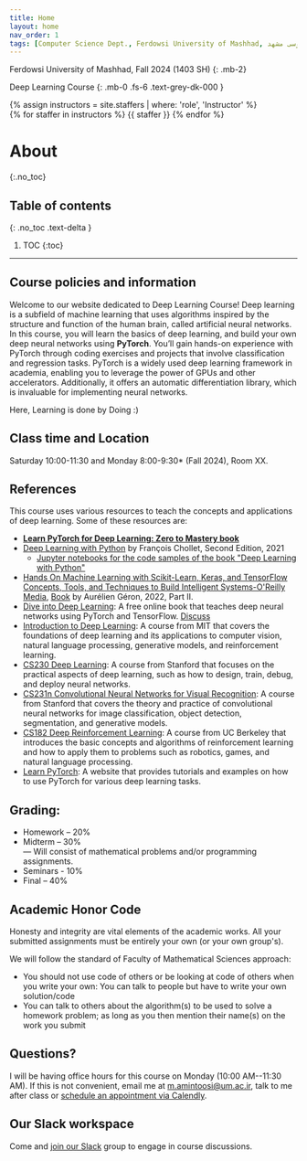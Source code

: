 ```yaml
---
title: Home
layout: home
nav_order: 1
tags: [Computer Science Dept., Ferdowsi University of Mashhad, علوم کامپیوتر دانشگاه فردوسی مشهد]
---
```



Ferdowsi University of Mashhad, Fall 2024 (1403 SH)
{: .mb-2}

Deep Learning Course
{: .mb-0 .fs-6 .text-grey-dk-000 }


<div>
{% assign instructors = site.staffers | where: 'role', 'Instructor' %}
  <div class="role">
    {% for staffer in instructors %}
    {{ staffer }}
    {% endfor %}
  </div>
</div>

# About
{:.no_toc}

## Table of contents
{: .no_toc .text-delta }

1. TOC
{:toc}

---

## Course policies and information


Welcome to our website dedicated to Deep Learning Course! 
Deep learning is a subfield of machine learning that uses algorithms inspired by the structure and function of the human brain, called artificial neural networks. In this course, you will learn the basics of deep learning, and build your own deep neural networks using **PyTorch**.  You’ll gain hands-on experience with PyTorch through coding exercises and projects that involve classification and regression tasks. PyTorch is a widely used deep learning framework in academia, enabling you to leverage the power of GPUs and other accelerators. Additionally, it offers an automatic differentiation library, which is invaluable for implementing neural networks.

Here, Learning is done by Doing :)


## Class time and Location

Saturday 10:00-11:30 and Monday 8:00-9:30* (Fall 2024), Room XX.


## References

This course uses various resources to teach the concepts and applications of deep learning. Some of these resources are:


- [**Learn PyTorch for Deep Learning: Zero to Mastery book**](https://www.learnpytorch.io/)
- [Deep Learning with Python](https://www.manning.com/books/deep-learning-with-python-second-edition)
   by François Chollet, Second Edition, 2021
   * [Jupyter notebooks for the code samples of the book "Deep Learning with Python"](https://github.com/fchollet/deep-learning-with-python-notebooks)
- [Hands On Machine Learning with Scikit-Learn, Keras, and TensorFlow Concepts, Tools, and Techniques to Build Intelligent Systems-O'Reilly Media](https://www.oreilly.com/library/view/hands-on-machine-learning/9781492032632/), [Book](https://cloudflare-ipfs.com/ipfs/bafykbzaceae4tae6nlan27vd2g2df7mtkp7ikzs4bhywu4c7awmy6fhj2fk4w?filename=Aur%C3%A9lien%20G%C3%A9ron%20-%20Hands-On%20Machine%20Learning%20with%20Scikit-Learn%2C%20Keras%2C%20and%20TensorFlow_%20Concepts%2C%20Tools%2C%20and%20Techniques%20to%20Build%20Intelligent%20Systems-O%27Reilly%20Media%20%282022%29.pdf) by Aurélien Géron, 2022, Part II.
- [Dive into Deep Learning](https://d2l.ai/): A free online book that teaches deep neural networks using PyTorch and TensorFlow. [Discuss](https://discuss.d2l.ai/)
- [Introduction to Deep Learning](http://introtodeeplearning.com/): A course from MIT that covers the foundations of deep learning and its applications to computer vision, natural language processing, generative models, and reinforcement learning.
- [CS230 Deep Learning](https://cs230.stanford.edu/): A course from Stanford that focuses on the practical aspects of deep learning, such as how to design, train, debug, and deploy neural networks.
- [CS231n Convolutional Neural Networks for Visual Recognition](http://cs231n.stanford.edu/): A course from Stanford that covers the theory and practice of convolutional neural networks for image classification, object detection, segmentation, and generative models.
- [CS182 Deep Reinforcement Learning](https://inst.eecs.berkeley.edu/~cs182/sp23/): A course from UC Berkeley that introduces the basic concepts and algorithms of reinforcement learning and how to apply them to problems such as robotics, games, and natural language processing.
- [Learn PyTorch](https://www.learnpytorch.io/): A website that provides tutorials and examples on how to use PyTorch for various deep learning tasks.

## Grading:
* Homework – 20% <br>
* Midterm – 30% <br>
— Will consist of mathematical problems and/or programming assignments.
* Seminars - 10%
* Final – 40%

## Academic Honor Code
Honesty and integrity are vital elements of the academic works. All your submitted assignments must be entirely your own (or your own group's).

We will follow the standard of Faculty of Mathematical Sciences approach: 
* You should not use code of others or be looking at code of others when you write your own: You can talk to people but have to write your own solution/code
*  You can talk to others about the algorithm(s) to be used to solve a homework problem; as long as you then mention their name(s) on the work you submit

## Questions?
I will be having office hours for this course on Monday (10:00 AM--11:30 AM). If this is not convenient, email me at m.amintoosi@um.ac.ir, talk to me after class or [schedule an appointment via Calendly](https://calendly.com/m-amintoosi/30min).

## Our Slack workspace
Come and [join our Slack](https://join.slack.com/t/fum-cs/shared_invite/zt-1zntzuw2t-JOWbsyQdGASNz~40AhWy_Q) group to engage in course discussions.
